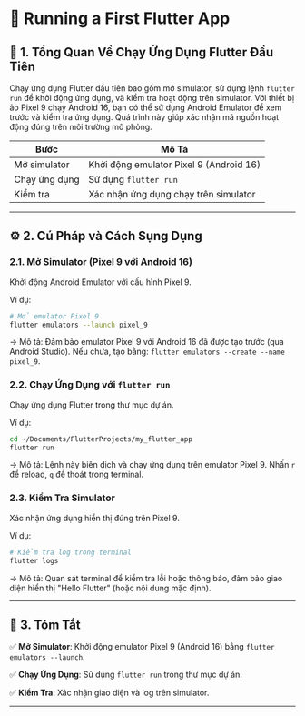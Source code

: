 # 🏃 Running a First Flutter App

## 📝 1. Tổng Quan Về Chạy Ứng Dụng Flutter Đầu Tiên

Chạy ứng dụng Flutter đầu tiên bao gồm mở simulator, sử dụng lệnh `flutter run` để khởi động ứng dụng, và kiểm tra hoạt động trên simulator. Với thiết bị ảo Pixel 9 chạy Android 16, bạn có thể sử dụng Android Emulator để xem trước và kiểm tra ứng dụng. Quá trình này giúp xác nhận mã nguồn hoạt động đúng trên môi trường mô phỏng.

| **Bước**           | **Mô Tả**                                  |
|---------------------|--------------------------------------------|
| Mở simulator        | Khởi động emulator Pixel 9 (Android 16)    |
| Chạy ứng dụng       | Sử dụng `flutter run`                      |
| Kiểm tra            | Xác nhận ứng dụng chạy trên simulator      |

---

## ⚙️ 2. Cú Pháp và Cách Sụng Dụng

### 2.1. Mở Simulator (Pixel 9 với Android 16)

Khởi động Android Emulator với cấu hình Pixel 9.

Ví dụ:
```sh
# Mở emulator Pixel 9
flutter emulators --launch pixel_9
```

-> Mô tả: Đảm bảo emulator Pixel 9 với Android 16 đã được tạo trước (qua Android Studio). Nếu chưa, tạo bằng: `flutter emulators --create --name pixel_9`.

### 2.2. Chạy Ứng Dụng với `flutter run`

Chạy ứng dụng Flutter trong thư mục dự án.

Ví dụ:
```sh
cd ~/Documents/FlutterProjects/my_flutter_app
flutter run
```

-> Mô tả: Lệnh này biên dịch và chạy ứng dụng trên emulator Pixel 9. Nhấn `r` để reload, `q` để thoát trong terminal.

### 2.3. Kiểm Tra Simulator

Xác nhận ứng dụng hiển thị đúng trên Pixel 9.

Ví dụ:
```sh
# Kiểm tra log trong terminal
flutter logs
```

-> Mô tả: Quan sát terminal để kiểm tra lỗi hoặc thông báo, đảm bảo giao diện hiển thị "Hello Flutter" (hoặc nội dung mặc định).

---

## 📌 3. Tóm Tắt

✅ **Mở Simulator**: Khởi động emulator Pixel 9 (Android 16) bằng `flutter emulators --launch`.

✅ **Chạy Ứng Dụng**: Sử dụng `flutter run` trong thư mục dự án.

✅ **Kiểm Tra**: Xác nhận giao diện và log trên simulator.

---